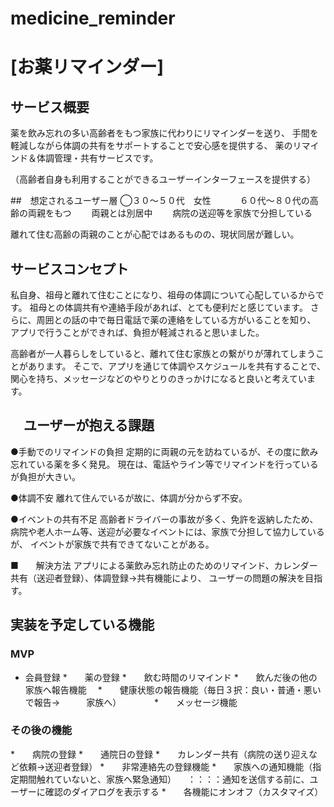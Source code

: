 # medicine_reminder

# [お薬リマインダー]

## サービス概要
薬を飲み忘れの多い高齢者をもつ家族に代わりにリマインダーを送り、
手間を軽減しながら体調の共有をサポートすることで安心感を提供する、
薬のリマインド＆体調管理・共有サービスです。

（高齢者自身も利用することができるユーザーインターフェースを提供する）

##　想定されるユーザー層
◯３０〜５０代　女性　
　　６０代〜８０代の高齢の両親をもつ
　　両親とは別居中
　　病院の送迎等を家族で分担している

離れて住む高齢の両親のことが心配ではあるものの、現状同居が難しい。

## サービスコンセプト
私自身、祖母と離れて住むことになり、祖母の体調について心配しているからです。
祖母との体調共有や連絡手段があれば、とても便利だと感じています。
さらに、周囲との話の中で毎日電話で薬の連絡をしている方がいることを知り、
アプリで行うことができれば、負担が軽減されると思いました。

高齢者が一人暮らしをしていると、離れて住む家族との繋がりが薄れてしまうことがあります。
そこで、アプリを通じて体調やスケジュールを共有することで、
関心を持ち、メッセージなどのやりとりのきっかけになると良いと考えています。

## 　ユーザーが抱える課題
●手動でのリマインドの負担
定期的に両親の元を訪ねているが、その度に飲み忘れている薬を多く発見。
現在は、電話やライン等でリマインドを行っているが負担が大きい。

●体調不安
離れて住んでいるが故に、体調が分からず不安。

●イベントの共有不足
高齢者ドライバーの事故が多く、免許を返納したため、
病院や老人ホーム等、送迎が必要なイベントには、家族で分担して協力しているが、
イベントが家族で共有できてないことがある。

■　　解決方法
アプリによる薬飲み忘れ防止のためのリマインド、カレンダー共有（送迎者登録）、体調登録→共有機能により、
ユーザーの問題の解決を目指す。

## 実装を予定している機能
### MVP
* 会員登録
*　　薬の登録
*　　飲む時間のリマインド
*　　飲んだ後の他の家族へ報告機能　
*　　健康状態の報告機能（毎日３択：良い・普通・悪い　で報告→　　　家族へ）　　　　
*　　メッセージ機能

### その後の機能
*　　病院の登録
*　　通院日の登録
*　　カレンダー共有（病院の送り迎えなど依頼→送迎者登録）
*　　非常連絡先の登録機能
*　　家族への通知機能（指定期間触れていないと、家族へ緊急通知）
　：：：：通知を送信する前に、ユーザーに確認のダイアログを表示する
*　　各機能にオンオフ（カスタマイズ）


